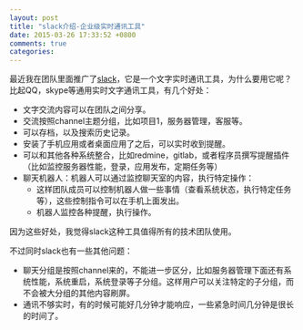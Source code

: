 ```yaml
---
layout: post
title: "slack介绍-企业级实时通讯工具"
date: 2015-03-26 17:33:52 +0800
comments: true
categories: 
---
```


最近我在团队里面推广了[slack](https://slack.com/)，它是一个文字实时通讯工具，为什么要用它呢？
比起QQ，skype等通用实时文字通讯工具，有几个好处：

- 文字交流内容可以在团队之间分享。
- 交流按照channel主题分组，比如项目1，服务器管理，客服等。
- 可以存档，以及搜索历史记录。
- 安装了手机应用或者桌面应用了之后，可以实时收到提醒。
- 可以和其他各种系统整合，比如redmine，gitlab，或者程序员撰写提醒插件（比如监控服务器性能，登录，应用发布，定期任务等）
- 聊天机器人：机器人可以通过监控聊天室的内容，执行特定操作：
    - 这样团队成员可以控制机器人做一些事情（查看系统状态，执行特定任务等），这些控制指令可以在手机上面发出。
    - 机器人监控各种提醒，执行操作。

因为这些好处，我觉得slack这种工具值得所有的技术团队使用。

不过同时slack也有一些其他问题：

- 聊天分组是按照channel来的，不能进一步区分，比如服务器管理下面还有系统性能，系统重启，系统登录等子分组。这样用户可以关注特定的子分组，而不会被大分组的其他内容刷屏。
- 通讯不够实时，有的时候可能好几分钟才能响应，一些紧急时间几分钟是很长的时间了。


